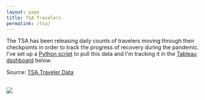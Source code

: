 ```yaml
---
layout: page
title: TSA Travelers
permalink: /tsa/
---
```


The TSA has been releasing daily counts of travelers moving through their checkpoints in order to track the progress of recovery during the pandemic. I've set up a [Python script](https://github.com/bbgatch/tsa/blob/master/tsa-data.py) to pull this data and I'm tracking it in the [Tableau dashboard](https://public.tableau.com/profile/bbgatch#!/vizhome/tsa_15931851223980/TSATravelers) below.

Source: [TSA Traveler Data](https://www.tsa.gov/coronavirus/passenger-throughput)

<br>

<div class='tableauPlaceholder' id='viz1598453194425' style='position: relative'><noscript><a href='https:&#47;&#47;www.bbgatch.com&#47;tsa&#47;'><img alt=' ' src='https:&#47;&#47;public.tableau.com&#47;static&#47;images&#47;ts&#47;tsa_15931851223980&#47;TSATravelers&#47;1_rss.png' style='border: none' /></a></noscript><object class='tableauViz'  style='display:none;'><param name='host_url' value='https%3A%2F%2Fpublic.tableau.com%2F' /> <param name='embed_code_version' value='3' /> <param name='site_root' value='' /><param name='name' value='tsa_15931851223980&#47;TSATravelers' /><param name='tabs' value='no' /><param name='toolbar' value='yes' /><param name='static_image' value='https:&#47;&#47;public.tableau.com&#47;static&#47;images&#47;ts&#47;tsa_15931851223980&#47;TSATravelers&#47;1.png' /> <param name='animate_transition' value='yes' /><param name='display_static_image' value='yes' /><param name='display_spinner' value='yes' /><param name='display_overlay' value='yes' /><param name='display_count' value='yes' /><param name='language' value='en' /><param name='filter' value='publish=yes' /></object></div> <script type='text/javascript'> var divElement = document.getElementById('viz1598453194425'); var vizElement = divElement.getElementsByTagName('object')[0]; if ( divElement.offsetWidth > 800 ) { vizElement.style.width='1400px';vizElement.style.height='927px';} else if ( divElement.offsetWidth > 500 ) { vizElement.style.width='100%';vizElement.style.height=(divElement.offsetWidth*0.75)+'px';} else { vizElement.style.width='100%';vizElement.style.height='1377px';} var scriptElement = document.createElement('script'); scriptElement.src = 'https://public.tableau.com/javascripts/api/viz_v1.js'; vizElement.parentNode.insertBefore(scriptElement, vizElement); </script>